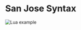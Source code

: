 # San Jose Syntax

![Lua example](https://user-images.githubusercontent.com/5372709/33843737-76824ccc-de9e-11e7-8fcb-6d165f3366c3.png)
